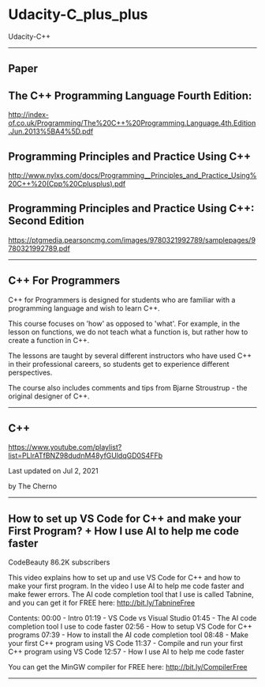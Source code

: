 # Udacity-C_plus_plus
Udacity-C++

-------

## Paper

## The C++ Programming Language Fourth Edition:
http://index-of.co.uk/Programming/The%20C++%20Programming.Language.4th.Edition.Jun.2013%5BA4%5D.pdf

## Programming Principles and Practice Using C++
http://www.nylxs.com/docs/Programming__Principles_and_Practice_Using%20C++%20(Cpp%20Cplusplus).pdf

## Programming Principles and Practice Using C++: Second Edition
https://ptgmedia.pearsoncmg.com/images/9780321992789/samplepages/9780321992789.pdf

-------

## C++ For Programmers

C++ for Programmers is designed for students who are familiar with a programming language and wish to learn C++.

This course focuses on 'how' as opposed to 'what'. For example, in the lesson on functions, we do not teach what a function is, but rather how to create a function in C++.

The lessons are taught by several different instructors who have used C++ in their professional careers, so students get to experience different perspectives.

The course also includes comments and tips from Bjarne Stroustrup - the original designer of C++.


-------

## C++
https://www.youtube.com/playlist?list=PLlrATfBNZ98dudnM48yfGUldqGD0S4FFb

Last updated on Jul 2, 2021

by The Cherno

-------

## How to set up VS Code for C++ and make your First Program? + How I use AI to help me code faster



CodeBeauty
86.2K subscribers

This video explains how to set up and use VS Code for C++ and how to make your first program. In the video I use AI to help me code faster and make fewer errors. The AI code completion tool that I use is called Tabnine, and you can get it for FREE here: http://bit.ly/TabnineFree

Contents:
00:00 - Intro
01:19 - VS Code vs Visual Studio
01:45 - The AI code completion tool I use to code faster
02:56 - How to setup VS Code for C++ programs
07:39 - How to install the AI code completion tool
08:48 - Make your first C++ program using VS Code
11:37 - Compile and run your first C++ program using VS Code
12:57 - How I use AI to help me code faster

You can get the MinGW compiler for FREE here: http://bit.ly/CompilerFree


-------
